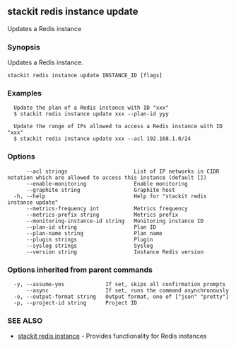 ## stackit redis instance update

Updates a Redis instance

### Synopsis

Updates a Redis instance.

```
stackit redis instance update INSTANCE_ID [flags]
```

### Examples

```
  Update the plan of a Redis instance with ID "xxx"
  $ stackit redis instance update xxx --plan-id yyy

  Update the range of IPs allowed to access a Redis instance with ID "xxx"
  $ stackit redis instance update xxx --acl 192.168.1.0/24
```

### Options

```
      --acl strings                     List of IP networks in CIDR notation which are allowed to access this instance (default [])
      --enable-monitoring               Enable monitoring
      --graphite string                 Graphite host
  -h, --help                            Help for "stackit redis instance update"
      --metrics-frequency int           Metrics frequency
      --metrics-prefix string           Metrics prefix
      --monitoring-instance-id string   Monitoring instance ID
      --plan-id string                  Plan ID
      --plan-name string                Plan name
      --plugin strings                  Plugin
      --syslog strings                  Syslog
      --version string                  Instance Redis version
```

### Options inherited from parent commands

```
  -y, --assume-yes             If set, skips all confirmation prompts
      --async                  If set, runs the command asynchronously
  -o, --output-format string   Output format, one of ["json" "pretty"]
  -p, --project-id string      Project ID
```

### SEE ALSO

* [stackit redis instance](./stackit_redis_instance.md)	 - Provides functionality for Redis instances

